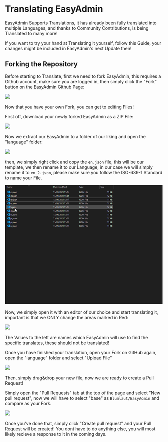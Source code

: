 # Translating EasyAdmin

EasyAdmin Supports Translations, it has already been fully translated into multiple Languages, and thanks to Community Contributions, is being Translated to many more!

If you want to try your hand at Translating it yourself, follow this Guide, your changes might be included in EasyAdmin's next Update then!

## Forking the Repository

Before starting to Translate, first we need to fork EasyAdmin, this requires a Github account, make sure you are logged in, then simply click the "Fork" button on the EasyAdmin Github Page:

![](https://blumlaut.me/s/4Fb2swGrxkLWmSo/preview)

Now that you have your own Fork, you can get to editing Files!

First off, download your newly forked EasyAdmin as a ZIP File:

![](https://blumlaut.me/s/fyoSaYoaXkfJo4Z/preview)

Now we extract our EasyAdmin to a folder of our liking and open the "language" folder:

![](https://blumlaut.me/s/iy5TK4DB8466HCN/preview)

then, we simply right click and copy the `en.json` file, this will be our template, we then rename it to our Language, in our case we will simply rename it to `en_2.json`, please make sure you follow the ISO-639-1 Standard to name your File.

![](assets/translating.gif)

Now, we simply open it with an editor of our choice and start translating it, important is that we ONLY change the areas marked in Red:

![](https://blumlaut.me/s/wwXS3QrMraBTrbT/preview)

The Values to the left are names which EasyAdmin will use to find the specific translates, these should not be translated!

Once you have finished your translation, open your Fork on GitHub again, open the "language" folder and select "Upload File"

![](https://blumlaut.me/s/SzkytQ6dyBj3jMX/preview)

Then, simply drag&drop your new file, now we are ready to create a Pull Request!

Simply open the "Pull Requests" tab at the top of the page and select "New pull request", now we will have to select "base" as `Blumlaut/EasyAdmin` and compare as your Fork.

![](https://blumlaut.me/s/SrjtbSynPDBJzMf/preview)

Once you've done that, simply click "Create pull request" and your Pull Request will be created! You dont have to do anything else, you will most likely recieve a response to it in the coming days.
